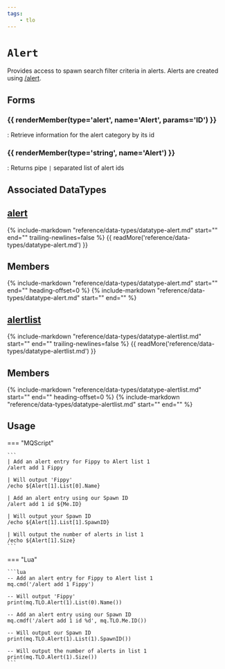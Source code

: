 ```yaml
---
tags:
    - tlo
---
```

# `Alert`

<!--tlo-desc-start-->
Provides access to spawn search filter criteria in alerts. Alerts are created using [/alert](../../reference/commands/alert.md).
<!--tlo-desc-end-->
## Forms
<!--tlo-forms-start-->
### {{ renderMember(type='alert', name='Alert', params='ID') }}

:   Retrieve information for the alert category by its id

### {{ renderMember(type='string', name='Alert') }}

:   Returns pipe `|` separated list of alert ids
<!--tlo-forms-end-->

## Associated DataTypes

## [alert](../data-types/datatype-alert.md)
{%
  include-markdown "reference/data-types/datatype-alert.md"
  start="<!--dt-desc-start-->"
  end="<!--dt-desc-end-->"
  trailing-newlines=false
%} {{ readMore('reference/data-types/datatype-alert.md') }}

<h2>Members</h2>
{%
  include-markdown "reference/data-types/datatype-alert.md"
  start="<!--dt-members-start-->"
  end="<!--dt-members-end-->"
  heading-offset=0
%}
{%
  include-markdown "reference/data-types/datatype-alert.md"
  start="<!--dt-linkrefs-start-->"
  end="<!--dt-linkrefs-end-->"
%}

## [alertlist](../data-types/datatype-alertlist.md)
{%
  include-markdown "reference/data-types/datatype-alertlist.md"
  start="<!--dt-desc-start-->"
  end="<!--dt-desc-end-->"
  trailing-newlines=false
%} {{ readMore('reference/data-types/datatype-alertlist.md') }}

<h2>Members</h2>
{%
  include-markdown "reference/data-types/datatype-alertlist.md"
  start="<!--dt-members-start-->"
  end="<!--dt-members-end-->"
  heading-offset=0
%}
{%
  include-markdown "reference/data-types/datatype-alertlist.md"
  start="<!--dt-linkrefs-start-->"
  end="<!--dt-linkrefs-end-->"
%}


## Usage

=== "MQScript"

    ```
    | Add an alert entry for Fippy to Alert list 1
    /alert add 1 Fippy

    | Will output 'Fippy'
    /echo ${Alert[1].List[0].Name}

    | Add an alert entry using our Spawn ID
    /alert add 1 id ${Me.ID}

    | Will output your Spawn ID
    /echo ${Alert[1].List[1].SpawnID}

    | Will output the number of alerts in list 1
    /echo ${Alert[1].Size}
    ```

=== "Lua"

    ```lua
    -- Add an alert entry for Fippy to Alert list 1
    mq.cmd('/alert add 1 Fippy')

    -- Will output 'Fippy'
    print(mq.TLO.Alert(1).List(0).Name())

    -- Add an alert entry using our Spawn ID
    mq.cmdf('/alert add 1 id %d', mq.TLO.Me.ID())

    -- Will output our Spawn ID
    print(mq.TLO.Alert(1).List(1).SpawnID())

    -- Will output the number of alerts in list 1
    print(mq.TLO.Alert(1).Size())
    ```
<!--tlo-linkrefs-start-->
[alert]: ../data-types/datatype-alert.md
[alertlist]: ../data-types/datatype-alertlist.md
[bool]: ../data-types/datatype-bool.md
[double]: ../data-types/datatype-double.md
[float]: ../data-types/datatype-float.md
[int]: ../data-types/datatype-int.md
[int64]: ../data-types/datatype-int64.md
[spawn]: ../data-types/datatype-spawn.md
[string]: ../data-types/datatype-string.md
<!--tlo-linkrefs-end-->
